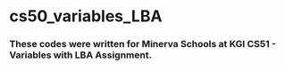 
# cs50_variables_LBA

### These codes were written for Minerva Schools at KGI CS51 - Variables with LBA Assignment.
